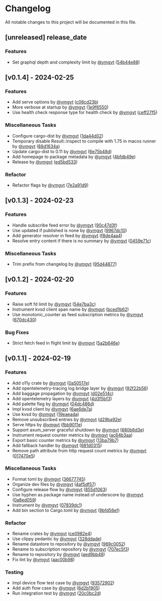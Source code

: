 # Changelog

All notable changes to this project will be documented in this file.

## [unreleased] __release_date__

### Features

- Set graphql depth and complexity limit by [@ymgyt](https://github.com/ymgyt) ([54b44e88](https://github.com/ymgyt/syndicationd/commit/54b44e889ec4c50d78ed1b1142ccdf964b69b056))

## [v0.1.4] - 2024-02-25

### Features

- Add serve options by [@ymgyt](https://github.com/ymgyt) ([c06cd23b](https://github.com/ymgyt/syndicationd/commit/c06cd23b23ff2e62b57156338330967f59f7b822))
- More verbose at startup by [@ymgyt](https://github.com/ymgyt) ([1e9f6550](https://github.com/ymgyt/syndicationd/commit/1e9f6550f5cea8762633021f181d4dc12c439a63))
- Use health check response type for health check by [@ymgyt](https://github.com/ymgyt) ([ceff27f5](https://github.com/ymgyt/syndicationd/commit/ceff27f5d5d0a1aa0a3a3751335fe57e4f0bfcdb))

### Miscellaneous Tasks

- Configure cargo-dist by [@ymgyt](https://github.com/ymgyt) ([1da44d02](https://github.com/ymgyt/syndicationd/commit/1da44d0261b5266566d8d8c97147a6bb7053305a))
- Temporary disable Result::inspect to compile with 1.75 in macos runner by [@ymgyt](https://github.com/ymgyt) ([88d1634a](https://github.com/ymgyt/syndicationd/commit/88d1634a6d9d0c6c2f92cb358008e76e98c3d6b3))
- Update cargo-dist to 0.11 by [@ymgyt](https://github.com/ymgyt) ([6e75b48d](https://github.com/ymgyt/syndicationd/commit/6e75b48d1b56e08ea8212f297864aa8f7c70d4e6))
- Add homepage to package metadata by [@ymgyt](https://github.com/ymgyt) ([4bfdb49e](https://github.com/ymgyt/syndicationd/commit/4bfdb49e317e18ff6345ce1b8e8071f0497a1a5f))
- Release by [@ymgyt](https://github.com/ymgyt) ([ed5bd533](https://github.com/ymgyt/syndicationd/commit/ed5bd533aeac806fbd047de76ac86920a90ac0e2))

### Refactor

- Refactor flags by [@ymgyt](https://github.com/ymgyt) ([7e2a91d9](https://github.com/ymgyt/syndicationd/commit/7e2a91d93a8ed1afd7955583a2dc9ff9c6289a4f))

## [v0.1.3] - 2024-02-23

### Features

- Handle subscribe feed error by [@ymgyt](https://github.com/ymgyt) ([90c47d3f](https://github.com/ymgyt/syndicationd/commit/90c47d3f8e225cb71f33b1e6d6df0f0735e21f73))
- Use updated if published is none by [@ymgyt](https://github.com/ymgyt) ([9967dc10](https://github.com/ymgyt/syndicationd/commit/9967dc108f7f6602e321808398737f891462ec81))
- Add generator resolver in feed by [@ymgyt](https://github.com/ymgyt) ([f8de4aa4](https://github.com/ymgyt/syndicationd/commit/f8de4aa4a9a4edb8d1f7e8dd31c53b2e66360b18))
- Resolve entry content if there is no summary by [@ymgyt](https://github.com/ymgyt) ([0459e71c](https://github.com/ymgyt/syndicationd/commit/0459e71c38aba96b4d878ce97cd35ed78587032b))

### Miscellaneous Tasks

- Trim prefix from changelog by [@ymgyt](https://github.com/ymgyt) ([95d44877](https://github.com/ymgyt/syndicationd/commit/95d448773ec7ab009fbece0928854364679b6f2c))

## [v0.1.2] - 2024-02-20

### Features

- Raise soft fd limit by [@ymgyt](https://github.com/ymgyt) ([54e7ba3c](https://github.com/ymgyt/syndicationd/commit/54e7ba3c44a4a379e61edea95bc27c487fa0b7d6))
- Instrument kvsd client span name by [@ymgyt](https://github.com/ymgyt) ([bced1b62](https://github.com/ymgyt/syndicationd/commit/bced1b62a52e79e0af70fb2177a2efa940adf91c))
- Use monotonic_counter as feed subscription metrics by [@ymgyt](https://github.com/ymgyt) ([670dc430](https://github.com/ymgyt/syndicationd/commit/670dc4300310695a71ee73db90f066309323ba6b))

### Bug Fixes

- Strict fetch feed in flight limit by [@ymgyt](https://github.com/ymgyt) ([5a2b646e](https://github.com/ymgyt/syndicationd/commit/5a2b646e2d4fa2b24a2f115a27288c922fa87af3))

## [v0.1.1] - 2024-02-19

### Features

- Add o11y crate by [@ymgyt](https://github.com/ymgyt) ([0a50517e](https://github.com/ymgyt/syndicationd/commit/0a50517e0b861973fac95ad5dba6f2c4d5b7270d))
- Add opentelemetry-tracing log bridge layer by [@ymgyt](https://github.com/ymgyt) ([92f22b56](https://github.com/ymgyt/syndicationd/commit/92f22b564357a0d43f8631212cf976338eb05a04))
- Add baggage propagation by [@ymgyt](https://github.com/ymgyt) ([d02e514c](https://github.com/ymgyt/syndicationd/commit/d02e514c8f6e32aa748c10dadb204153cba21ecc))
- Add opentelemetry layers by [@ymgyt](https://github.com/ymgyt) ([4d3f5bf3](https://github.com/ymgyt/syndicationd/commit/4d3f5bf3f45f31cfd014dbdf37a41a31ea0472ca))
- Add palette flag by [@ymgyt](https://github.com/ymgyt) ([04dc486d](https://github.com/ymgyt/syndicationd/commit/04dc486d0ab3043e021e164e70f5fe081e3c464d))
- Impl kvsd client by [@ymgyt](https://github.com/ymgyt) ([6ae6de7a](https://github.com/ymgyt/syndicationd/commit/6ae6de7a2e783417b1a8d5d3c2b450109d83725f))
- Use kvsd by [@ymgyt](https://github.com/ymgyt) ([19eaeada](https://github.com/ymgyt/syndicationd/commit/19eaeadab75be9ea0c7c95e65ca654f9842707af))
- Remove unsubscribed entries by [@ymgyt](https://github.com/ymgyt) ([d29ba92e](https://github.com/ymgyt/syndicationd/commit/d29ba92e929d9d1348fa114ac2bdf210b76c5a1b))
- Serve https by [@ymgyt](https://github.com/ymgyt) ([fbb9011e](https://github.com/ymgyt/syndicationd/commit/fbb9011e86acf6e4cf30f37a74e67d3202bbc5a0))
- Support axum_server graceful shutdown by [@ymgyt](https://github.com/ymgyt) ([880b6d3e](https://github.com/ymgyt/syndicationd/commit/880b6d3e8d0f90b711a1d6e8e1bf6fb1808e5161))
- Instrument request counter metrics by [@ymgyt](https://github.com/ymgyt) ([ac64b3aa](https://github.com/ymgyt/syndicationd/commit/ac64b3aa6880482597e672649de800eb30b3ad56))
- Export basic counter metrics by [@ymgyt](https://github.com/ymgyt) ([13ba79b7](https://github.com/ymgyt/syndicationd/commit/13ba79b7a20f5b9b573e7285a02302d8dc848b03))
- Add fallback handler by [@ymgyt](https://github.com/ymgyt) ([681d0315](https://github.com/ymgyt/syndicationd/commit/681d0315b49c1b2a157d3141f0e45be95e32272e))
- Remove path attribute from http request count metrics by [@ymgyt](https://github.com/ymgyt) ([017470e5](https://github.com/ymgyt/syndicationd/commit/017470e50f38b26270cfa9e3c1d85a588b23e725))

### Miscellaneous Tasks

- Format toml by [@ymgyt](https://github.com/ymgyt) ([36677745](https://github.com/ymgyt/syndicationd/commit/3667774506106fe0f38d77efac9f4b27c70090aa))
- Organize dev files by [@ymgyt](https://github.com/ymgyt) ([4af5df57](https://github.com/ymgyt/syndicationd/commit/4af5df57a38f69b734b3e4ceaf741b3415bed6e1))
- Configure release flow by [@ymgyt](https://github.com/ymgyt) ([855d1063](https://github.com/ymgyt/syndicationd/commit/855d1063f5b476433fe0a7ab352b72d63a749e2e))
- Use hyphen as package name instead of underscore by [@ymgyt](https://github.com/ymgyt) ([0a8ed059](https://github.com/ymgyt/syndicationd/commit/0a8ed05997790f9f05c932c92fa2b2b2d74065a9))
- Instrument by [@ymgyt](https://github.com/ymgyt) ([07839dc1](https://github.com/ymgyt/syndicationd/commit/07839dc10e7c44cae79055eea6103f099f0daf5e))
- Add bin section to Cargo.toml by [@ymgyt](https://github.com/ymgyt) ([9bfd56ef](https://github.com/ymgyt/syndicationd/commit/9bfd56ef41e27f094ef240653da47cdda662d2fb))

### Refactor

- Rename crates by [@ymgyt](https://github.com/ymgyt) ([ce0982e4](https://github.com/ymgyt/syndicationd/commit/ce0982e497647b23dcf07e39d525121bcd9ac1fa))
- Use clippy pedantic by [@ymgyt](https://github.com/ymgyt) ([328ddade](https://github.com/ymgyt/syndicationd/commit/328ddadebbad5381271c5e84cce2d6888252e70c))
- Rename datastore to repository by [@ymgyt](https://github.com/ymgyt) ([969c0052](https://github.com/ymgyt/syndicationd/commit/969c0052164a7719d5c8902a5fd70b40c42faae5))
- Rename to subscription repository by [@ymgyt](https://github.com/ymgyt) ([707ec5f3](https://github.com/ymgyt/syndicationd/commit/707ec5f3197b6079e420a8c5e2dc17c3efd7ed56))
- Rename to repository by [@ymgyt](https://github.com/ymgyt) ([aed9bb48](https://github.com/ymgyt/syndicationd/commit/aed9bb4873c2a286699898e2c37825e292811ee6))
- Fix lint by [@ymgyt](https://github.com/ymgyt) ([aac00b98](https://github.com/ymgyt/syndicationd/commit/aac00b98335bb75cc57fdea0875bfd675bf8f3cc))

### Testing

- Impl device flow test case by [@ymgyt](https://github.com/ymgyt) ([93572902](https://github.com/ymgyt/syndicationd/commit/9357290265a4fbf8d78721e4f9f1904b1cf5b12a))
- Add auth flow case by [@ymgyt](https://github.com/ymgyt) ([6d2b1905](https://github.com/ymgyt/syndicationd/commit/6d2b1905d9b06bd9ed670f210cd590f89405c37c))
- Run integration test by [@ymgyt](https://github.com/ymgyt) ([20c0bc2d](https://github.com/ymgyt/syndicationd/commit/20c0bc2d31a938d3103fafedba5a10b4a9bba9ae))

<!-- generated by git-cliff -->
